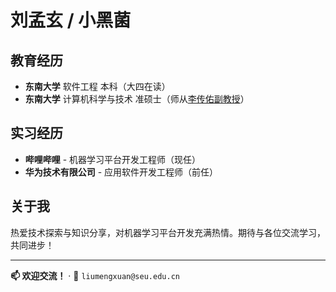 # 刘孟玄 / 小黑菌

## 教育经历

- **东南大学** 软件工程 本科（大四在读）
- **东南大学** 计算机科学与技术 准硕士（师从[李传佑副教授](https://cs.seu.edu.cn/cyli/main.htm)）

## 实习经历

- **哔哩哔哩** - 机器学习平台开发工程师（现任）
- **华为技术有限公司** - 应用软件开发工程师（前任）

## 关于我

热爱技术探索与知识分享，对机器学习平台开发充满热情。期待与各位交流学习，共同进步！

---
**📫 欢迎交流！** · 📮 `liumengxuan@seu.edu.cn`

